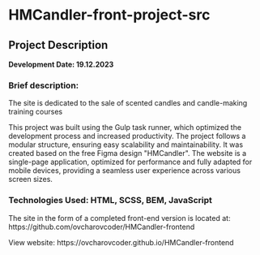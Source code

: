 # HMCandler-front-project-src
<h2>Project Description</h2>
<b>Development Date: 19.12.2023</b>
<h3>Brief description:</h3>
<p></p>The site is dedicated to the sale of scented candles and candle-making training courses</p>
<p>This project was built using the Gulp task runner, which optimized the development process and increased productivity. The project follows a modular structure, ensuring easy scalability and maintainability. It was created based on the free Figma design "HMCandler". The website is a single-page application, optimized for performance and fully adapted for mobile devices, providing a seamless user experience across various screen sizes.</p>

<h3>Technologies Used: HTML, SCSS, BEM, JavaScript</h3>

<p>The site in the form of a completed front-end version is located at: https://github.com/ovcharovcoder/HMCandler-frontend</p>
<p>View website: https://ovcharovcoder.github.io/HMCandler-frontend</p>
